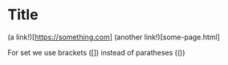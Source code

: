 # Title

(a link!)[https://something.com]
(another link!)[some-page.html]

For set we use brackets ([]) instead of paratheses (())
